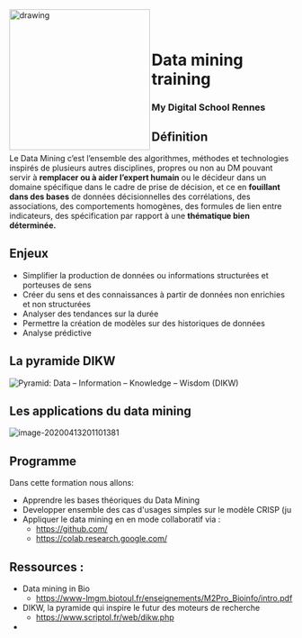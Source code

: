 <img src="https://cashstory.com/_nuxt/img/8259e1b.png" alt="drawing" width="250" align='left'/>
<br>
<br>


# Data mining training 

### My Digital School Rennes





## Définition 

Le Data Mining c’est l’ensemble des algorithmes, méthodes et technologies inspirés de plusieurs autres disciplines, propres ou non au DM pouvant servir à **remplacer ou à aider l’expert humain** ou le décideur dans un domaine spécifique dans le cadre de prise de décision, et ce en **fouillant dans des bases** de données décisionnelles des corrélations, des associations, des comportements homogènes, des formules de lien entre  indicateurs, des spécification par rapport à une **thématique bien déterminée.**

## Enjeux

- Simplifier la production de données ou  informations structurées et porteuses de sens
- Créer du sens et des connaissances à partir de données non enrichies et non structurées
- Analyser des tendances sur la durée
- Permettre la création de modèles sur des historiques de données
- Analyse prédictive

## La pyramide DIKW

![Pyramid: Data – Information – Knowledge – Wisdom (DIKW)  ](https://www.researchgate.net/profile/Marcin_Gajzler/publication/302062058/figure/fig1/AS:460357551562752@1486769201067/Pyramid-Data-Information-Knowledge-Wisdom-DIKW.png)





## Les applications du data mining

![image-20200413201101381](https://drive.google.com/file/d/1WbaAAiQTpRIeMWE-RJYSIGgAgd1bn0tR/view?usp=sharing)


## Programme 

Dans cette formation nous allons: 

- Apprendre les bases théoriques du Data Mining 
- Developper ensemble des cas d'usages simples sur le modèle CRISP (ju
- Appliquer le data mining en en mode collaboratif via : 
  - https://github.com/
  - https://colab.research.google.com/



## Ressources : 

- Data mining in Bio 
  - https://www-lmgm.biotoul.fr/enseignements/M2Pro_Bioinfo/intro.pdf
- DIKW, la pyramide qui inspire le futur des moteurs de recherche
  - https://www.scriptol.fr/web/dikw.php
- 

